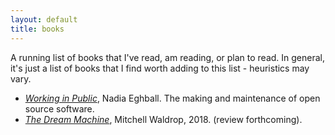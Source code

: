 ```yaml
---
layout: default
title: books
---
```

A running list of books that I've read, am reading, or plan to read. In general, it's just a list of books that I find worth adding to this list - heuristics may vary. 

- [_Working in Public_](https://drewchibib.github.io/2024/04/13/Working-In-Public.html), Nadia Eghball. The making and maintenance of open source software. 
- [_The Dream Machine_](https://www.amazon.com/Dream-Machine-M-Mitchell-Waldrop/dp/1732265119), Mitchell Waldrop, 2018. (review forthcoming). 
